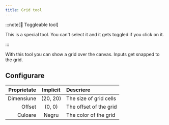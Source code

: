 ```yaml
---
title: Grid tool
---
```


:::note[🔘 Toggleable tool]

This is a special tool.
You can't select it and it gets toggled if you click on it.

:::

With this tool you can show a grid over the canvas.
Inputs get snapped to the grid.

## Configurare

| Proprietate |           Implicit          | Descriere              |
| ----------: | :-------------------------: | :--------------------- |
|  Dimensiune | (20, 20) | The size of grid cells |
|      Offset |  (0, 0)  | The offset of the grid |
|     Culoare |            Negru            | The color of the grid  |
